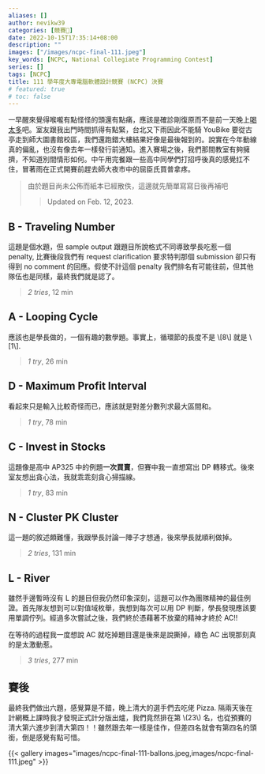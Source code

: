 ```yaml
---
aliases: []
author: nevikw39
categories: [競賽🏁]
date: 2022-10-15T17:35:14+08:00
description: ""
images: ["/images/ncpc-final-111.jpeg"]
key_words: [NCPC, National Collegiate Programming Contest]
series: []
tags: [NCPC]
title: 111 學年度大專電腦軟體設計競賽 (NCPC) 決賽
# featured: true
# toc: false
---
```


一早醒來覺得喉嚨有點怪怪的頭還有點痛，應該是確診剛復原而不是前一天晚上[喝太多](posts/gekkeikan-jumai-daiginjo)吧。室友跟我出門時間抓得有點緊，台北又下雨因此不能騎 YouBike 要從古亭走到師大圖書館校區，我們還跑錯大樓結果好像是最後報到的。說實在今年動線真的偏亂，也沒有像去年一樣發行前通知。進入賽場之後，我們那間教室有夠擁擠，不知道別間情形如何。中午用完餐跟一些高中同學們打招呼後真的感覺扛不住，冒著雨在正式開賽前趕去師大夜市中的屈臣氏買普拿疼。

> 由於題目尚未公佈而紙本已經散佚，這邊就先簡單寫寫日後再補吧
> > Updated on Feb. 12, 2023.

## B - Traveling Number

這題是個水題，但 sample output 跟題目所說格式不同導致學長吃惹一個 penalty, 比賽後段我們有 request clarification 要求特判那個 submission 卻只有得到 no comment 的回應。假使不計這個 penalty 我們排名有可能往前，但其他隊伍也是同樣，最終我們就是認了。

> _2 tries_, 12 min

## A - Looping Cycle

應該也是學長做的，一個有趣的數學題。事實上，循環節的長度不是 \\[8\\] 就是 \\[1\\].

> _1 try_, 26 min

## D - Maximum Profit Interval

看起來只是輸入比較奇怪而已，應該就是對差分數列求最大區間和。

> _1 try_, 78 min

## C - Invest in Stocks

這題像是高中 AP325 中的例題**一次買賣**，但賽中我一直想寫出 DP 轉移式。後來室友想出貪心法，我就乖乖刻貪心掃描線。

> _1 try_, 83 min

## N - Cluster PK Cluster

這一題的敘述頗難懂，我跟學長討論一陣子才想通，後來學長就順利做掉。

> _2 tries_, 131 min

## L - River

雖然手邊暫時沒有 L 的題目但我仍然印象深刻，這題可以作為團隊精神的最佳例證。首先隊友想到可以對值域枚舉，我想到每次可以用 DP 判斷，學長發現應該要用單調佇列。經過多次嘗試之後，我們終於憑藉著不放棄的精神才終於 AC!!

在等待的過程我一度想說 AC 就吃掉題目還是後來是說撕掉，綠色 AC 出現那刻真的是太激動惹。

> _3 tries_, 277 min

## 賽後

最終我們做出六題，感覺算是不錯，晚上清大的選手們去吃佬 Pizza. 隔兩天後在計網概上課時我才發現正式計分版出爐，我們竟然排在第 \\(23\\) 名，也從預賽的清大第六進步到清大第四！！雖然跟去年一樣是佳作，但差四名就會有第四名的頭銜，倒是感覺有點可惜。

{{< gallery images="images/ncpc-final-111-ballons.jpeg,images/ncpc-final-111.jpeg" >}}
